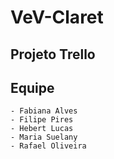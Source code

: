 # VeV-Claret

## Projeto Trello

## Equipe
	- Fabiana Alves
	- Filipe Pires
	- Hebert Lucas
	- Maria Suelany
	- Rafael Oliveira
